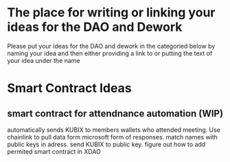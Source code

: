 # The place for writing or linking your ideas for the DAO and Dework

Please put your ideas for the DAO and dework in the categoried below by naming your idea and then either providing a link to or putting the text of your idea under the name

# Smart Contract Ideas
## smart contract for attendnance automation (WIP) 
automatically sends KUBIX to members wallets who attended meeting. 
Use chainlink to pull data form microsoft form of responses. match names with public keys in adress. send KUBIX to public key. figure out how to add permited smart contract in XDAO
